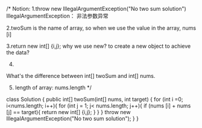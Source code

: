 /*
Notion:
1.throw new IllegalArgumentException("No two sum solution")
IllegalArgumentException： 非法参数异常

2.twoSum is the name of array, so when we use the value in the array, 
nums [i]

3.return new int[] {i,j};
why we use new?
to create a new object to achieve the data?

4.
What's the difference between int[] twoSum and int[] nums.

5. length of array:
nums.length
*/

class Solution {
    public int[] twoSum(int[] nums, int target) {
        for (int i =0; i<nums.length; i++){
            for (int j = 1; j< nums.length; j++){
                if (nums [i] + nums [j] == target){
                    return new int[] {i,j};
                }
            }
        }
            throw new IllegalArgumentException("No two sum solution");
    }
}
